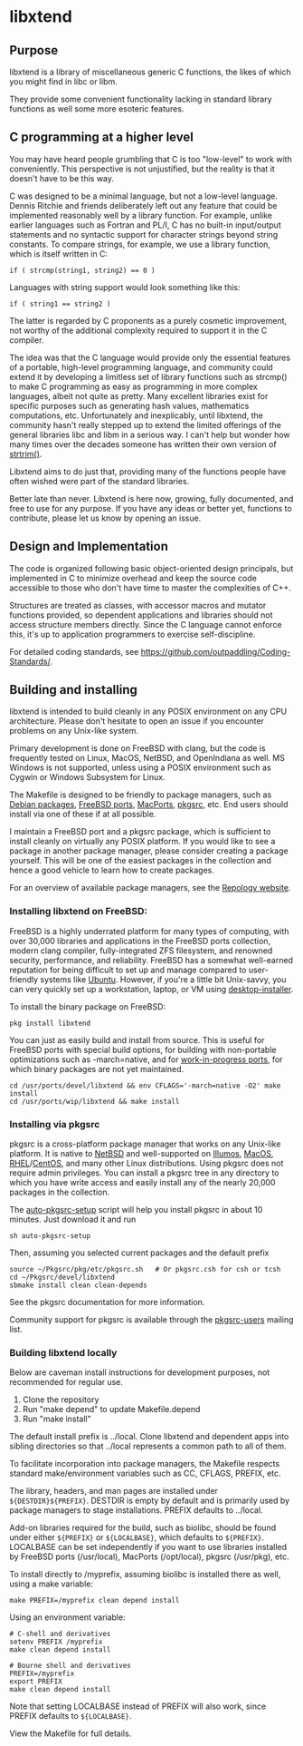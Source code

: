 # libxtend

## Purpose

libxtend is a library of miscellaneous generic C functions, the likes of
which you might find in libc or libm.

They provide some convenient functionality lacking in standard library
functions as well some more esoteric features.

## C programming at a higher level

You may have heard people grumbling that C is too "low-level" to work with
conveniently.  This perspective is not unjustified, but the reality is that
it doesn't have to be this way.

C was designed to be a minimal language, but not a low-level language.
Dennis Ritchie and friends
deliberately left out any feature that could be implemented reasonably well
by a library function.  For example, unlike earlier languages such as
Fortran and PL/I, C has no built-in input/output statements and no
syntactic support for character strings beyond string constants.  To
compare strings, for example, we use a library function, which is itself
written in C:
```
if ( strcmp(string1, string2) == 0 )
```
Languages with string support would look something like this:
```
if ( string1 == string2 )
```
The latter is regarded by C proponents as a purely cosmetic improvement, not
worthy of the additional complexity required to support it in the C compiler.

The idea was that the C language would provide only the essential features
of a portable, high-level programming language,
and community could extend it by developing a
limitless set of library functions such as strcmp() to make C programming as
easy as programming in more complex languages, albeit not quite as pretty.
Many excellent libraries exist for specific
purposes such as generating hash values, mathematics computations, etc. 
Unfortunately and inexplicably, until libxtend, the community hasn't really
stepped up to extend the limited offerings of the general libraries libc and
libm in a serious way.  I can't help but wonder how many times over the
decades someone has written their own version of
[strtrim()](https://github.com/outpaddling/libxtend/blob/main/string.c).

Libxtend aims to do just that, providing many of the functions people have
often wished were part of the standard libraries.

Better late than never.  Libxtend is here now, growing, fully documented, and
free to use for any purpose.  If you have any ideas or better yet,
functions to contribute, please let us know by opening an issue.

## Design and Implementation

The code is organized following basic object-oriented design principals, but
implemented in C to minimize overhead and keep the source code accessible to
those who don't have time to master the complexities of C++.

Structures are treated as classes, with accessor macros and mutator functions
provided, so dependent applications and libraries should not access
structure members directly.  Since the C language cannot enforce this, it's
up to application programmers to exercise self-discipline.

For detailed coding standards, see
https://github.com/outpaddling/Coding-Standards/.

## Building and installing

libxtend is intended to build cleanly in any POSIX environment on
any CPU architecture.  Please
don't hesitate to open an issue if you encounter problems on any
Unix-like system.

Primary development is done on FreeBSD with clang, but the code is frequently
tested on Linux, MacOS, NetBSD, and OpenIndiana as well.  MS Windows is not supported,
unless using a POSIX environment such as Cygwin or Windows Subsystem for Linux.

The Makefile is designed to be friendly to package managers, such as
[Debian packages](https://www.debian.org/distrib/packages),
[FreeBSD ports](https://www.freebsd.org/ports/),
[MacPorts](https://www.macports.org/), [pkgsrc](https://pkgsrc.org/), etc.
End users should install via one of these if at all possible.

I maintain a FreeBSD port and a pkgsrc package, which is sufficient to install
cleanly on virtually any POSIX platform.  If you would like to see a
package in another package manager, please consider creating a package
yourself.  This will be one of the easiest packages in the collection and
hence a good vehicle to learn how to create packages.

For an overview of available package managers, see the
[Repology website](https://repology.org/).

### Installing libxtend on FreeBSD:

FreeBSD is a highly underrated platform for many types of computing, with over
30,000 libraries and applications in the FreeBSD ports collection,
modern clang compiler, fully-integrated ZFS
filesystem, and renowned security, performance, and reliability.
FreeBSD has a somewhat well-earned reputation for being difficult to set up
and manage compared to user-friendly systems like [Ubuntu](https://ubuntu.com/).
However, if you're a little bit Unix-savvy, you can very quickly set up a
workstation, laptop, or VM using
[desktop-installer](http://www.acadix.biz/desktop-installer.php).

To install the binary package on FreeBSD:

```
pkg install libxtend
```

You can just as easily build and install from source.  This is useful for
FreeBSD ports with special build options, for building with non-portable
optimizations such as -march=native, and for 
[work-in-progress ports](https://github.com/outpaddling/freebsd-ports-wip),
for which binary packages are not yet maintained.

```
cd /usr/ports/devel/libxtend && env CFLAGS='-march=native -O2' make install
cd /usr/ports/wip/libxtend && make install
```

### Installing via pkgsrc

pkgsrc is a cross-platform package manager that works on any Unix-like
platform. It is native to [NetBSD](https://www.netbsd.org/) and well-supported
on [Illumos](https://illumos.org/), [MacOS](https://www.apple.com/macos/),
[RHEL](https://www.redhat.com)/[CentOS](https://www.centos.org/), and
many other Linux distributions.
Using pkgsrc does not require admin privileges.  You can install a pkgsrc
tree in any directory to which you have write access and easily install any
of the nearly 20,000 packages in the collection.

The
[auto-pkgsrc-setup](https://github.com/outpaddling/auto-admin/blob/master/User-scripts/auto-pkgsrc-setup)
script will help you install pkgsrc in about 10 minutes.  Just download it
and run

```
sh auto-pkgsrc-setup
```

Then, assuming you selected current packages and the default prefix

```
source ~/Pkgsrc/pkg/etc/pkgsrc.sh   # Or pkgsrc.csh for csh or tcsh
cd ~/Pkgsrc/devel/libxtend
sbmake install clean clean-depends
```

See the pkgsrc documentation for more information.

Community support for pkgsrc is available through the
[pkgsrc-users](http://netbsd.org/mailinglists) mailing list.

### Building libxtend locally

Below are caveman install instructions for development purposes, not
recommended for regular use.

1. Clone the repository
2. Run "make depend" to update Makefile.depend
3. Run "make install"

The default install prefix is ../local.  Clone libxtend and dependent
apps into sibling directories so that ../local represents a common path to all
of them.

To facilitate incorporation into package managers, the Makefile respects
standard make/environment variables such as CC, CFLAGS, PREFIX, etc.

The library, headers, and man pages are installed under
`${DESTDIR}${PREFIX}`.  DESTDIR is empty by default and is primarily used by
package managers to stage installations.  PREFIX defaults to ../local.

Add-on libraries required for the build, such as biolibc, should be found
under either `${PREFIX}` or `${LOCALBASE}`, which defaults to `${PREFIX}`.
LOCALBASE can be set independently if you want to use libraries installed
by FreeBSD ports (/usr/local), MacPorts (/opt/local), pkgsrc (/usr/pkg), etc.

To install directly to /myprefix, assuming biolibc is installed there as well,
using a make variable:

```
make PREFIX=/myprefix clean depend install
```

Using an environment variable:

```
# C-shell and derivatives
setenv PREFIX /myprefix
make clean depend install

# Bourne shell and derivatives
PREFIX=/myprefix
export PREFIX
make clean depend install
```

Note that setting LOCALBASE instead of PREFIX will also work, since PREFIX
defaults to `${LOCALBASE}`.

View the Makefile for full details.
